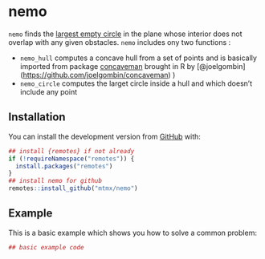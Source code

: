 
<!-- README.md is generated from README.Rmd. Please edit that file -->

# nemo

`nemo` finds the [largest empty
circle](https://www.cs.swarthmore.edu/~adanner/cs97/s08/papers/schuster.pdf)
in the plane whose interior does not overlap with any given obstacles.
`nemo` includes ony two functions :

  - `nemo_hull` computes a concave hull from a set of points and is
    basically imported from package
    [concaveman](https://github.com/mapbox/concaveman) brought in R by
    \[@joelgombin\](<https://github.com/joelgombin/concaveman>) )
  - `nemo_circle` computes the larget circle inside a hull and which
    doesn’t include any point

## Installation

You can install the development version from
[GitHub](https://github.com/mtmx/nemo) with:

``` r
## install {remotes} if not already
if (!requireNamespace("remotes")) {
  install.packages("remotes")
}
## install nemo for github
remotes::install_github("mtmx/nemo")
```

## Example

This is a basic example which shows you how to solve a common problem:

``` r
## basic example code
```
